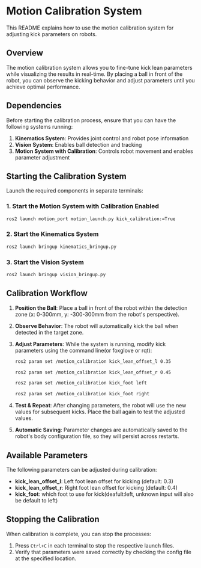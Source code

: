# Motion Calibration System

This README explains how to use the motion calibration system for adjusting kick parameters on robots.

## Overview

The motion calibration system allows you to fine-tune kick lean parameters while visualizing the results in real-time. By placing a ball in front of the robot, you can observe the kicking behavior and adjust parameters until you achieve optimal performance.

## Dependencies

Before starting the calibration process, ensure that you can have the following systems running:

1. **Kinematics System**: Provides joint control and robot pose information
2. **Vision System**: Enables ball detection and tracking
3. **Motion System with Calibration**: Controls robot movement and enables parameter adjustment

## Starting the Calibration System

Launch the required components in separate terminals:

### 1. Start the Motion System with Calibration Enabled
```bash
ros2 launch motion_port motion_launch.py kick_calibration:=True
```

### 2. Start the Kinematics System
```bash
ros2 launch bringup kinematics_bringup.py
```

### 3. Start the Vision System
```bash
ros2 launch bringup vision_bringup.py
```



## Calibration Workflow

1. **Position the Ball**: Place a ball in front of the robot within the detection zone (x: 0-300mm, y: -300-300mm from the robot's perspective).

2. **Observe Behavior**: The robot will automatically kick the ball when detected in the target zone.

3. **Adjust Parameters**: While the system is running, modify kick parameters using the command line(or foxglove or rqt):
   ```bash
   ros2 param set /motion_calibration kick_lean_offset_l 0.35
   ```
   
   ```bash
   ros2 param set /motion_calibration kick_lean_offset_r 0.45
   ```
   
   ```bash
   ros2 param set /motion_calibration kick_foot left
   ```

   ```bash
   ros2 param set /motion_calibration kick_foot right
   ```
   

4. **Test & Repeat**: After changing parameters, the robot will use the new values for subsequent kicks. Place the ball again to test the adjusted values.

5. **Automatic Saving**: Parameter changes are automatically saved to the robot's body configuration file, so they will persist across restarts.

## Available Parameters

The following parameters can be adjusted during calibration:

- **kick_lean_offset_l**: Left foot lean offset for kicking (default: 0.3)
- **kick_lean_offset_r**: Right foot lean offset for kicking (default: 0.4)
- **kick_foot**: which foot to use for kick(deafult:left, unknown input will also be default to left)

## Stopping the Calibration

When calibration is complete, you can stop the processes:

1. Press `Ctrl+C` in each terminal to stop the respective launch files.
2. Verify that parameters were saved correctly by checking the config file at the specified location.
